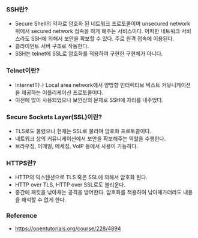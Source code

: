 ### SSH란?
- Secure Shell의 약자로 암호화 된 네트워크 프로토콜이며 unsecured network 위에서 secured network 접속을 하게 해주는 서비스이다. 어떠한 네트워크 서비스라도 SSH에 의해서 보안을 확보할 수 있다. 주로 원격 접속에 이용된다.
- 클라이언트 서버 구조로 작동한다. 
- SSH는 telnet에 SSL로 암호화를 적용하여 구현한 구현체가 아니다.

### Telnet이란?
- Internet이나 Local area network에서 양방향 인터렉티브 텍스트 커뮤니케이션을 제공하는 어플리케이션 프로토콜이다.
- 이전에 많이 사용되었으나 보안상의 문제로 SSH에 자리를 내주었다.

### Secure Sockets Layer(SSL)이란?
- TLS로도 불렸으나 현재는 SSL로 불리며 암호화 프로토콜이다.
- 네트워크 상의 커뮤니케이션에서 보안을 확보해주는 역할을 수행한다.
- 브라우징, 이메일, 메세징, VoIP 등에서 사용이 가능하다.

### HTTPS란?
- HTTP의 익스텐션으로 TLS 혹은 SSL에 의해서 암호화 된다.
- HTTP over TLS, HTTP over SSL로도 불리운다.
- 중간에 패킷을 낚아채는 공격을 방어한다. 암호화를 적용하여 낚아채가더라도 내용을 해석할 수 없게 한다.

### Reference
- https://opentutorials.org/course/228/4894
